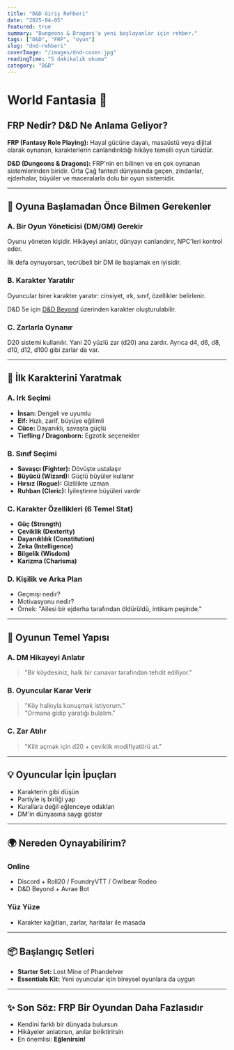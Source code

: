 ```yaml
---
title: "D&D Giriş Rehberi"
date: "2025-04-05"
featured: true
summary: "Dungeons & Dragons'a yeni başlayanlar için rehber."
tags: ["D&D", "FRP", "oyun"]
slug: "dnd-rehberi"
coverImage: "/images/dnd-cover.jpg"
readingTime: "5 dakikalık okuma"
category: "D&D"
---
```


# World Fantasia 👋

## FRP Nedir? D&D Ne Anlama Geliyor?

**FRP (Fantasy Role Playing):** Hayal gücüne dayalı, masaüstü veya dijital olarak oynanan, karakterlerin canlandırıldığı hikâye temelli oyun türüdür.

**D&D (Dungeons & Dragons):** FRP'nin en bilinen ve en çok oynanan sistemlerinden biridir. Orta Çağ fantezi dünyasında geçen, zindanlar, ejderhalar, büyüler ve maceralarla dolu bir oyun sistemidir.

---

## 🎲 Oyuna Başlamadan Önce Bilmen Gerekenler

### A. Bir Oyun Yöneticisi (DM/GM) Gerekir

Oyunu yöneten kişidir. Hikâyeyi anlatır, dünyayı canlandırır, NPC’leri kontrol eder.

İlk defa oynuyorsan, tecrübeli bir DM ile başlamak en iyisidir.

### B. Karakter Yaratılır

Oyuncular birer karakter yaratır: cinsiyet, ırk, sınıf, özellikler belirlenir.

D&D 5e için [D&D Beyond](https://www.dndbeyond.com/) üzerinden karakter oluşturulabilir.

### C. Zarlarla Oynanır

D20 sistemi kullanılır. Yani 20 yüzlü zar (d20) ana zardır. Ayrıca d4, d6, d8, d10, d12, d100 gibi zarlar da var.

---

## 👤 İlk Karakterini Yaratmak

### A. Irk Seçimi

- **İnsan:** Dengeli ve uyumlu  
- **Elf:** Hızlı, zarif, büyüye eğilimli  
- **Cüce:** Dayanıklı, savaşta güçlü  
- **Tiefling / Dragonborn:** Egzotik seçenekler

### B. Sınıf Seçimi

- **Savaşçı (Fighter):** Dövüşte ustalaşır  
- **Büyücü (Wizard):** Güçlü büyüler kullanır  
- **Hırsız (Rogue):** Gizlilikte uzman  
- **Ruhban (Cleric):** İyileştirme büyüleri vardır

### C. Karakter Özellikleri (6 Temel Stat)

- **Güç (Strength)**  
- **Çeviklik (Dexterity)**  
- **Dayanıklılık (Constitution)**  
- **Zeka (Intelligence)**  
- **Bilgelik (Wisdom)**  
- **Karizma (Charisma)**

### D. Kişilik ve Arka Plan

- Geçmişi nedir?  
- Motivasyonu nedir?  
- Örnek: "Ailesi bir ejderha tarafından öldürüldü, intikam peşinde."

---

## 🧩 Oyunun Temel Yapısı

### A. DM Hikayeyi Anlatır

> "Bir köydesiniz, halk bir canavar tarafından tehdit ediliyor."

### B. Oyuncular Karar Verir

> "Köy halkıyla konuşmak istiyorum."  
> "Ormana gidip yaratığı bulalım."

### C. Zar Atılır

> "Kilit açmak için d20 + çeviklik modifiyatörü at."

---

## 💡 Oyuncular İçin İpuçları

- Karakterin gibi düşün  
- Partiyle iş birliği yap  
- Kurallara değil eğlenceye odaklan  
- DM'in dünyasına saygı göster

---

## 🌍 Nereden Oynayabilirim?

### Online

- Discord + Roll20 / FoundryVTT / Owlbear Rodeo  
- D&D Beyond + Avrae Bot

### Yüz Yüze

- Karakter kağıtları, zarlar, haritalar ile masada

---

## 📦 Başlangıç Setleri

- **Starter Set:** Lost Mine of Phandelver  
- **Essentials Kit:** Yeni oyuncular için bireysel oyunlara da uygun

---

## ✨ Son Söz: FRP Bir Oyundan Daha Fazlasıdır

- Kendini farklı bir dünyada bulursun  
- Hikâyeler anlatırsın, anılar biriktirirsin  
- En önemlisi: **Eğlenirsin!**
